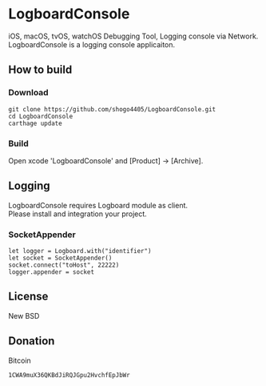# LogboardConsole
iOS, macOS, tvOS, watchOS Debugging Tool, Logging console via Network.  
LogboardConsole is a logging console applicaiton.

## How to build
### Download
```
git clone https://github.com/shogo4405/LogboardConsole.git
cd LogboardConsole
carthage update
```
### Build
Open xcode 'LogboardConsole' and [Product] -> [Archive].

## Logging
LogboardConsole requires Logboard module as client.  
Please install and integration your project.

### SocketAppender
```
let logger = Logboard.with("identifier")
let socket = SocketAppender()
socket.connect("toHost", 22222)
logger.appender = socket
```

## License
New BSD

## Donation
Bitcoin
```txt
1CWA9muX36QKBdJiRQJGpu2HvchfEpJbWr
```


